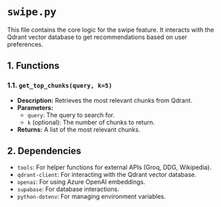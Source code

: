 
# `swipe.py`

This file contains the core logic for the swipe feature. It interacts with the Qdrant vector database to get recommendations based on user preferences.

## 1. Functions

### 1.1. `get_top_chunks(query, k=5)`

- **Description:** Retrieves the most relevant chunks from Qdrant.
- **Parameters:**
    - `query`: The query to search for.
    - `k` (optional): The number of chunks to return.
- **Returns:** A list of the most relevant chunks.

## 2. Dependencies

- `tools`: For helper functions for external APIs (Groq, DDG, Wikipedia).
- `qdrant-client`: For interacting with the Qdrant vector database.
- `openai`: For using Azure OpenAI embeddings.
- `supabase`: For database interactions.
- `python-dotenv`: For managing environment variables.
